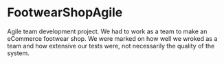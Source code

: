 # FootwearShopAgile
 Agile team development project. We had to work as a team to make an eCommerce footwear shop. We were marked on how well we wroked as a team and how extensive our tests were, not necessarily the quality of the system.
